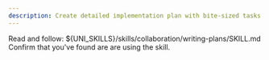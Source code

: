 ```yaml
---
description: Create detailed implementation plan with bite-sized tasks
---
```


Read and follow: ${UNI_SKILLS}/skills/collaboration/writing-plans/SKILL.md
Confirm that you've found are are using the skill.